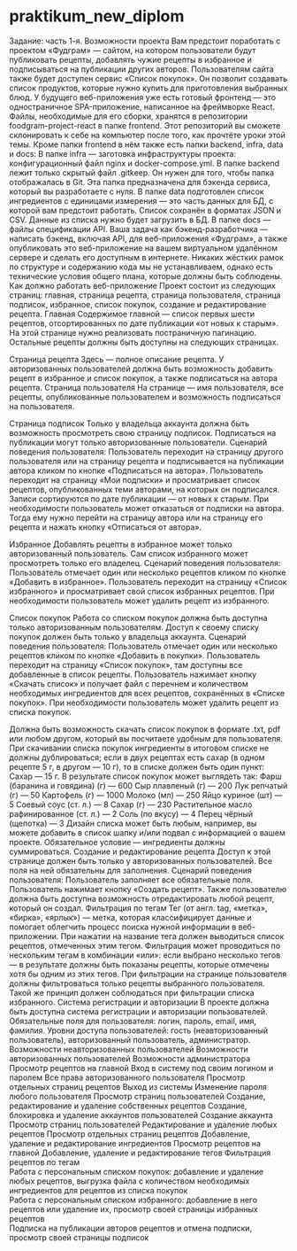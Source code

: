# praktikum_new_diplom
Задание: часть 1-я. Возможности проекта
Вам предстоит поработать с проектом «Фудграм» — сайтом, на котором пользователи будут публиковать рецепты, добавлять чужие рецепты в избранное и подписываться на публикации других авторов. Пользователям сайта также будет доступен сервис «Список покупок». Он позволит создавать список продуктов, которые нужно купить для приготовления выбранных блюд.
У будущего веб-приложения уже есть готовый фронтенд — это одностраничное SPA-приложение, написанное на фреймворке React. Файлы, необходимые для его сборки, хранятся в репозитории foodgram-project-react в папке frontend. Этот репозиторий вы сможете склонировать к себе на компьютер после того, как прочтёте уроки этой темы. 
Кроме папки frontend в нём также есть папки backend, infra, data и docs:
В папке infra — заготовка инфраструктуры проекта: конфигурационный файл nginx и docker-compose.yml.
В папке backend лежит только скрытый файл .gitkeep. Он нужен для того, чтобы папка отображалась в Git. Эта папка предназначена для бэкенда сервиса, который вы разработаете с нуля.
В папке data подготовлен список ингредиентов с единицами измерения — это часть данных для БД, с которой вам предстоит работать. Список сохранён в форматах JSON и CSV. Данные из списка нужно будет загрузить в БД.
В папке docs — файлы спецификации API.
Ваша задача как бэкенд-разработчика — написать бэкенд, включая API, для веб-приложения «Фудграм», а также опубликовать это веб-приложение на вашем виртуальном удалённом сервере и сделать его доступным в интернете.
Никаких жёстких рамок по структуре и содержанию кода мы не устанавливаем, однако есть технические условия общего плана, которые должны быть соблюдены. 
Как должно работать веб-приложение
Проект состоит из следующих страниц: 
главная,
страница рецепта,
страница пользователя,
страница подписок,
избранное,
список покупок,
создание и редактирование рецепта.
Главная 
Содержимое главной — список первых шести рецептов, отсортированных по дате публикации «от новых к старым». На этой странице нужно реализовать постраничную пагинацию. Остальные рецепты должны быть доступны на следующих страницах.

Страница рецепта
Здесь — полное описание рецепта. У авторизованных пользователей должна быть возможность добавить рецепт в избранное и список покупок, а также подписаться на автора рецепта.
Страница пользователя
На странице — имя пользователя, все рецепты, опубликованные пользователем и возможность подписаться на пользователя.

Страница подписок
Только у владельца аккаунта должна быть возможность просмотреть свою страницу подписок. Подписаться на публикации могут только авторизованные пользователи.
Сценарий поведения пользователя:
Пользователь переходит на страницу другого пользователя или на страницу рецепта и подписывается на публикации автора кликом по кнопке «Подписаться на автора».
Пользователь переходит на страницу «Мои подписки» и просматривает список рецептов, опубликованных теми авторами, на которых он подписался. Записи сортируются по дате публикации — от новых к старым.
При необходимости пользователь может отказаться от подписки на автора. Тогда ему нужно перейти на страницу автора или на страницу его рецепта и нажать кнопку «Отписаться от автора».

Избранное
Добавлять рецепты в избранное может только авторизованный пользователь. Сам список избранного может просмотреть только его владелец.
Сценарий поведения пользователя:
Пользователь отмечает один или несколько рецептов кликом по кнопке «Добавить в избранное».
Пользователь переходит на страницу «Список избранного» и просматривает свой список избранных рецептов.
При необходимости пользователь может удалить рецепт из избранного.

Список покупок
Работа со списком покупок должна быть доступна только авторизованным пользователям. Доступ к своему списку покупок должен быть только у владельца аккаунта.
Сценарий поведения пользователя:
Пользователь отмечает один или несколько рецептов кликом по кнопке «Добавить в покупки».
Пользователь переходит на страницу «Список покупок», там доступны все добавленные в список рецепты. Пользователь нажимает кнопку «Скачать список» и получает файл с перечнем и количеством необходимых ингредиентов для всех рецептов, сохранённых в «Списке покупок».
При необходимости пользователь может удалить рецепт из списка покупок.

Должна быть возможность скачать список покупок в формате .txt, pdf или любом другом, который вы посчитаете удобным для пользователя. 
При скачивании списка покупок ингредиенты в итоговом списке не должны дублироваться; если в двух рецептах есть сахар (в одном рецепте 5 г, в другом — 10 г), то в списке должен быть один пункт: Сахар — 15 г.
В результате список покупок может выглядеть так:
Фарш (баранина и говядина) (г) — 600
Сыр плавленый (г) — 200
Лук репчатый (г) — 50
Картофель (г) — 1000
Молоко (мл) — 250
Яйцо куриное (шт) — 5
Соевый соус (ст. л.) — 8
Сахар (г) — 230
Растительное масло рафинированное (ст. л.) — 2
Соль (по вкусу) — 4
Перец чёрный (щепотка) — 3
Дизайн списка может быть любым, например, вы можете добавить в список шапку и/или подвал с информацией о вашем проекте. Обязательное условие — ингредиенты должны суммироваться.
Создание и редактирование рецепта
Доступ к этой странице должен быть только у авторизованных пользователей. Все поля на ней обязательны для заполнения. 
Сценарий поведения пользователя:
Пользователь заполняет все обязательные поля.
Пользователь нажимает кнопку «Создать рецепт».
Также пользователю должна быть доступна возможность отредактировать любой рецепт, который он создал.
Фильтрация по тегам
Тег (от англ. tag, «метка», «бирка», «ярлык») — метка, которая классифицирует данные и помогает облегчить процесс поиска нужной информации в веб-приложении.
При нажатии на название тега должен выводиться список рецептов, отмеченных этим тегом. Фильтрация может проводиться по нескольким тегам в комбинации «или»: если выбрано несколько тегов — в результате должны быть показаны рецепты, которые отмечены хотя бы одним из этих тегов. 
При фильтрации на странице пользователя должны фильтроваться только рецепты выбранного пользователя. Такой же принцип должен соблюдаться при фильтрации списка избранного.
Система регистрации и авторизации
В проекте должна быть доступна система регистрации и авторизации пользователей. 
Обязательные поля для пользователя:
логин,
пароль,
email,
имя,
фамилия.
Уровни доступа пользователей:
гость (неавторизованный пользователь),
авторизованный пользователь,
администратор.
Возможности неавторизованных пользователей	Возможности авторизованных пользователей	Возможности администратора
Просмотр рецептов на главной	Вход в систему под своим логином и паролем	Все права авторизованного пользователя
Просмотр отдельных страниц рецептов	Выход из системы	Изменение пароля любого пользователя
Просмотр страниц пользователей	Создание, редактирование и удаление собственных рецептов	Создание, блокировка и удаление аккаунтов пользователей
Создание аккаунта	Просмотр страниц пользователей	Редактирование и удаление любых рецептов
Просмотр отдельных страниц рецептов	Добавление, удаление и редактирование ингредиентов
Просмотр рецептов на главной	Добавление, удаление и редактирование тегов
Фильтрация рецептов по тегам	
Работа с персональным списком покупок: добавление и удаление любых рецептов, выгрузка файла с количеством необходимых ингредиентов для рецептов из списка покупок	
Работа с персональным списком избранного: добавление в него рецептов или удаление их, просмотр своей страницы избранных рецептов	
Подписка на публикации авторов рецептов и отмена подписки, просмотр своей страницы подписок	

